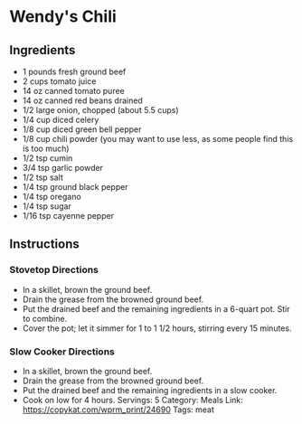 # Wendy's Chili
## Ingredients
- 1 pounds fresh ground beef
- 2 cups tomato juice
- 14 oz canned tomato puree
- 14 oz canned red beans drained
- 1/2 large onion, chopped (about 5.5 cups)
- 1/4 cup diced celery
- 1/8 cup diced green bell pepper
- 1/8 cup chili powder (you may want to use less, as some people find this is too much)
- 1/2 tsp cumin
- 3/4 tsp garlic powder
- 1/2 tsp salt
- 1/4 tsp ground black pepper
- 1/4 tsp oregano
- 1/4 tsp sugar
- 1/16 tsp cayenne pepper
## Instructions
### Stovetop Directions
- In a skillet, brown the ground beef.
- Drain the grease from the browned ground beef.
- Put the drained beef and the remaining ingredients in a 6-quart pot. Stir to combine.
- Cover the pot; let it simmer for 1 to 1 1/2 hours, stirring every 15 minutes.
### Slow Cooker Directions
- In a skillet, brown the ground beef.
- Drain the grease from the browned ground beef.
- Put the drained beef and the remaining ingredients in a slow cooker.
- Cook on low for 4 hours.
Servings: 5
Category: Meals
Link: https://copykat.com/wprm_print/24690
Tags: meat
